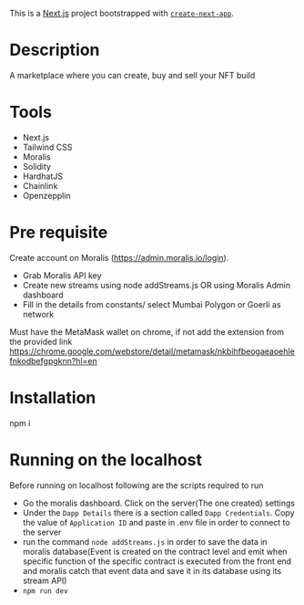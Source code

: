 This is a [Next.js](https://nextjs.org/) project bootstrapped with [`create-next-app`](https://github.com/vercel/next.js/tree/canary/packages/create-next-app).

# Description

A marketplace where you can create, buy and sell your NFT build 

# Tools
- Next.js
- Tailwind CSS
- Moralis
- Solidity
- HardhatJS
- Chainlink
- Openzepplin

# Pre requisite

Create account on Moralis (https://admin.moralis.io/login).

-   Grab Moralis API key
-   Create new streams using node addStreams.js OR using Moralis Admin dashboard
-   Fill in the details from constants/ select Mumbai Polygon or Goerli as network

Must have the MetaMask wallet on chrome, if not add the extension from the provided link
https://chrome.google.com/webstore/detail/metamask/nkbihfbeogaeaoehlefnkodbefgpgknn?hl=en

# Installation

npm i

# Running on the localhost

Before running on localhost following are the scripts required to run

-   Go the moralis dashboard. Click on the server(The one created) settings
-   Under the `Dapp Details` there is a section called `Dapp Credentials`. Copy the value of `Application ID` and paste in .env file in order to connect to the server
-   run the command `node addStreams.js` in order to save the data in moralis database(Event is created on the contract level and emit when specific function of the specific contract is executed from the front end and moralis catch that event data and save it in its database using its stream API)
-  `npm run dev`
